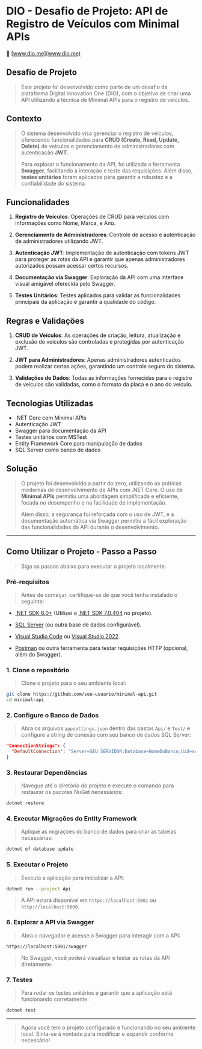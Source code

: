 # DIO - Desafio de Projeto: API de Registro de Veículos com Minimal APIs

🔗 [www.dio.me](www.dio.me)

## Desafio de Projeto

> Este projeto foi desenvolvido como parte de um desafio da plataforma Digital Innovation One (DIO), com o objetivo de criar uma API utilizando a técnica de Minimal APIs para o registro de veículos.

## Contexto

> O sistema desenvolvido visa gerenciar o registro de veículos, oferecendo funcionalidades para **CRUD (Create, Read, Update, Delete)** de veículos e gerenciamento de administradores com autenticação **JWT**.
>
> Para explorar o funcionamento da API, foi utilizada a ferramenta **Swagger**, facilitando a interação e teste das requisições. Além disso, **testes unitários** foram aplicados para garantir a robustez e a confiabilidade do sistema.

## Funcionalidades

1. **Registro de Veículos**: Operações de CRUD para veículos com informações como Nome, Marca, e Ano.

2. **Gerenciamento de Administradores**: Controle de acesso e autenticação de administradores utilizando JWT.

3. **Autenticação JWT**: Implementação de autenticação com tokens JWT para proteger as rotas da API e garantir que apenas administradores autorizados possam acessar certos recursos.

4. **Documentação via Swagger**: Exploração da API com uma interface visual amigável oferecida pelo Swagger.

5. **Testes Unitários**: Testes aplicados para validar as funcionalidades principais da aplicação e garantir a qualidade do código.

## Regras e Validações

1. **CRUD de Veículos**: As operações de criação, leitura, atualização e exclusão de veículos são controladas e protegidas por autenticação JWT.

2. **JWT para Administradores**: Apenas administradores autenticados podem realizar certas ações, garantindo um controle seguro do sistema.

3. **Validações de Dados**: Todas as informações fornecidas para o registro de veículos são validadas, como o formato da placa e o ano do veículo.
   
## Tecnologias Utilizadas

- .NET Core com Minimal APIs
- Autenticação JWT
- Swagger para documentação da API
- Testes unitários com MSTest
- Entity Framework Core para manipulação de dados
- SQL Server como banco de dados

## Solução

> O projeto foi desenvolvido a partir do zero, utilizando as práticas modernas de desenvolvimento de APIs com .NET Core. O uso de **Minimal APIs** permitiu uma abordagem simplificada e eficiente, focada no desempenho e na facilidade de implementação.
>
> Além disso, a segurança foi reforçada com o uso de JWT, e a documentação automática via Swagger permitiu a fácil exploração das funcionalidades da API durante o desenvolvimento.

---

## Como Utilizar o Projeto - Passo a Passo

> Siga os passos abaixo para executar o projeto localmente:

### Pré-requisitos

> Antes de começar, certifique-se de que você tenha instalado o seguinte:

- [.NET SDK 6.0+](https://dotnet.microsoft.com/download) (Utilizei o [.NET SDK 7.0.404](https://dotnet.microsoft.com/pt-br/download/dotnet/thank-you/sdk-7.0.404-windows-x64-installer) no projeto).

- [SQL Server](https://www.microsoft.com/pt-br/sql-server/sql-server-downloads) (ou outra base de dados configurável).

- [Visual Studio Code](https://code.visualstudio.com/) ou [Visual Studio 2022](https://visualstudio.microsoft.com/).

- [Postman](https://www.postman.com/) ou outra ferramenta para testar requisições HTTP (opcional, além do Swagger).

### 1. Clone o repositório

> Clone o projeto para o seu ambiente local:

```bash
git clone https://github.com/seu-usuario/minimal-api.git
cd minimal-api
```

### 2. Configure o Banco de Dados

> Abra os arquivos `appsettings.json` dentro das pastas `Api/` e `Test/` e configure a string de conexão com seu banco de dados SQL Server:

```json
"ConnectionStrings": {
  "DefaultConnection": "Server=SEU_SERVIDOR;Database=NomeDoBanco;Uid=seu_usuario;Pwd=sua_senha;"
}
```

### 3. Restaurar Dependências

> Navegue até o diretório do projeto e execute o comando para restaurar os pacotes NuGet necessários:

```bash
dotnet restore
```

### 4. Executar Migrações do Entity Framework

> Aplique as migrações do banco de dados para criar as tabelas necessárias:

```bash
dotnet ef database update
```

### 5. Executar o Projeto

> Execute a aplicação para inicializar a API:

```bash
dotnet run --project Api
```

> A API estará disponível em `https://localhost:5001` ou `http://localhost:5000`.

### 6. Explorar a API via Swagger

> Abra o navegador e acesse o Swagger para interagir com a API:

```
https://localhost:5001/swagger
```

> No Swagger, você poderá visualizar e testar as rotas da API diretamente.

### 7. Testes

> Para rodar os testes unitários e garantir que a aplicação está funcionando corretamente:

```bash
dotnet test
```

---

> Agora você tem o projeto configurado e funcionando no seu ambiente local. Sinta-se à vontade para modificar e expandir conforme necessário!
